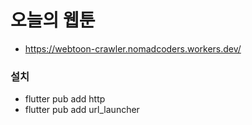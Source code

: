 # 오늘의 웹툰

- https://webtoon-crawler.nomadcoders.workers.dev/

### 설치

- flutter pub add http
- flutter pub add url_launcher
